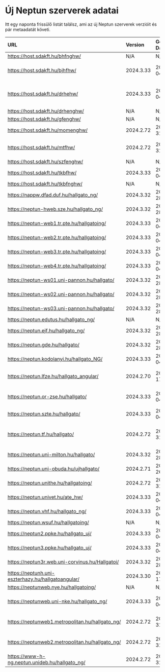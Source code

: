 # Új Neptun szerverek adatai

Itt egy naponta frissülő listát találsz, ami az új Neptun szerverek verzióit és pár metaadatát követi.

| URL                                                | Version   | Generation Date     | Organization Name                             | Captcha Required |
|:-------------------------------------------------|:--------|:------------------|:--------------------------------------------|:---------------|
| https://host.sdakft.hu/bhfnghw/                    | N/A       | N/A                 | N/A                                           | N/A              |
| https://host.sdakft.hu/bjhfhw/                     | 2024.3.33 | 2025-04-04T14:10:16 | Brenner János Hittudományi Főiskola           | 3                |
| https://host.sdakft.hu/drhehw/                     | 2024.3.33 | 2025-04-04T14:10:16 | Debreceni Református Hittudományi Egyetem     | 3                |
| https://host.sdakft.hu/drhenghw/                   | N/A       | N/A                 | N/A                                           | N/A              |
| https://host.sdakft.hu/gfenghw/                    | N/A       | N/A                 | N/A                                           | N/A              |
| https://host.sdakft.hu/momenghw/                   | 2024.2.72 | 2025-03-31T14:38:56 | Moholy-Nagy Művészeti Egyetem                 | 3                |
| https://host.sdakft.hu/mtfhw/                      | 2024.2.72 | 2025-03-31T14:38:56 | Magyar Táncművészeti Egyetem                  | 3                |
| https://host.sdakft.hu/szfenghw/                   | N/A       | N/A                 | N/A                                           | N/A              |
| https://host.sdakft.hu/tkbfhw/                     | 2024.3.33 | 2025-04-04T14:10:16 | A Tan Kapuja Buddhista Főiskola               | 3                |
| https://host.sdakft.hu/tkbfnghw/                   | N/A       | N/A                 | N/A                                           | N/A              |
| https://nappw.dfad.duf.hu/hallgato_ng/             | 2024.3.32 | 2025-03-28T13:03:47 | Dunaújvárosi Egyetem                          | 3                |
| https://neptun-hweb.sze.hu/hallgato_ng/            | 2024.3.32 | 2025-03-28T13:03:47 | Széchenyi István Egyetem                      | 3                |
| https://neptun-web1.tr.pte.hu/hallgatoing/         | 2024.3.33 | 2025-04-04T14:10:16 | Pécsi Tudományegyetem                         | 3                |
| https://neptun-web2.tr.pte.hu/hallgatoing/         | 2024.3.33 | 2025-04-04T14:10:16 | Pécsi Tudományegyetem                         | 3                |
| https://neptun-web3.tr.pte.hu/hallgatoing/         | 2024.3.33 | 2025-04-04T14:10:16 | Pécsi Tudományegyetem                         | 3                |
| https://neptun-web4.tr.pte.hu/hallgatoing/         | 2024.3.33 | 2025-04-04T14:10:16 | Pécsi Tudományegyetem                         | 3                |
| https://neptun-ws01.uni-pannon.hu/hallgato/        | 2024.3.32 | 2025-03-28T13:03:47 | Pannon Egyetem                                | 3                |
| https://neptun-ws02.uni-pannon.hu/hallgato/        | 2024.3.32 | 2025-03-28T13:03:47 | Pannon Egyetem                                | 3                |
| https://neptun-ws03.uni-pannon.hu/hallgato/        | 2024.3.32 | 2025-03-28T13:03:47 | Pannon Egyetem                                | 3                |
| https://neptun.edutus.hu/hallgato_ng/              | N/A       | N/A                 | N/A                                           | N/A              |
| https://neptun.ejf.hu/hallgato_ng/                 | 2024.3.32 | 2025-03-28T13:03:47 | Eötvös József Főiskola                        | 3                |
| https://neptun.gde.hu/hallgato/                    | 2024.3.32 | 2025-03-28T13:03:47 | Gábor Dénes Egyetem                           | 3                |
| https://neptun.kodolanyi.hu/hallgato_NG/           | 2024.3.33 | 2025-04-04T14:10:16 | Kodolányi János Egyetem                       | 1                |
| https://neptun.lfze.hu/hallgato_angular/           | 2024.2.70 | 2025-03-17T15:05:10 | Liszt Ferenc Zeneművészeti Egyetem            | 3                |
| https://neptun.or-zse.hu/hallgato/                 | 2024.3.33 | 2025-04-04T14:10:16 | Országos Rabbiképző - Zsidó Egyetem           | 3                |
| https://neptun.szte.hu/hallgato/                   | 2024.3.33 | 2025-04-04T14:10:16 | Szegedi Tudományegyetem                       | 3                |
| https://neptun.tf.hu/hallgato/                     | 2024.2.72 | 2025-03-31T14:38:56 | Magyar Testnevelési és Sporttudományi Egyetem | 3                |
| https://neptun.uni-milton.hu/hallgato/             | 2024.3.32 | 2025-03-28T13:03:47 | Milton Friedman Egyetem                       | 3                |
| https://neptun.uni-obuda.hu/ujhallgato/            | 2024.2.71 | 2025-03-26T10:54:36 | Óbudai Egyetem                                | 3                |
| https://neptun.unithe.hu/hallgatoing/              | 2024.2.72 | 2025-03-31T14:38:56 | Tokaj-Hegyalja Egyetem                        | 1                |
| https://neptun.univet.hu/ate_hw/                   | 2024.3.33 | 2025-04-04T14:10:16 | Állatorvostudományi Egyetem                   | 3                |
| https://neptun.vhf.hu/hallgato_ng/                 | 2024.3.33 | 2025-04-04T14:10:16 | Veszprémi Érseki Főiskola                     | 3                |
| https://neptun.wsuf.hu/hallgatoing/                | N/A       | N/A                 | N/A                                           | N/A              |
| https://neptun2.ppke.hu/hallgato_uj/               | 2024.3.33 | 2025-04-04T14:10:16 | Pázmány Péter Katolikus Egyetem               | 3                |
| https://neptun3.ppke.hu/hallgato_uj/               | 2024.3.33 | 2025-04-04T14:10:16 | Pázmány Péter Katolikus Egyetem               | 3                |
| https://neptun3r.web.uni-corvinus.hu/Hallgatoi/    | 2024.3.32 | 2025-03-28T13:03:47 | Budapesti Corvinus Egyetem                    | 3                |
| https://neptunh.uni-eszterhazy.hu/hallgatoangular/ | 2024.3.30 | 2025-03-17T13:25:05 | Eszterházy Károly Katolikus Egyetem           | 3                |
| https://neptunweb.nye.hu/hallgatoing/              | N/A       | N/A                 | N/A                                           | N/A              |
| https://neptunweb.uni-nke.hu/hallgato_ng/          | 2024.3.33 | 2025-04-04T14:10:16 | Nemzeti Közszolgálati Egyetem                 | 3                |
| https://neptunweb1.metropolitan.hu/hallgato_ng/    | 2024.2.72 | 2025-03-31T14:38:56 | Budapesti Metropolitan Egyetem                | 3                |
| https://neptunweb2.metropolitan.hu/hallgato_ng/    | 2024.2.72 | 2025-03-31T14:38:56 | Budapesti Metropolitan Egyetem                | 3                |
| https://www-h-ng.neptun.unideb.hu/hallgato_ng/     | 2024.2.72 | 2025-03-31T14:38:56 | Debreceni Egyetem                             | 3                |